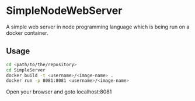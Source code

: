# SimpleNodeWebServer
A simple web server in node programming language which is being run on a docker container.

## Usage
```sh
cd <path/to/the/repository>
cd SimpleServer
docker build -t <username>/<image-name> .
docker run -p 8081:8081 <username>/<image-name>
```
Open your browser and goto localhost:8081
